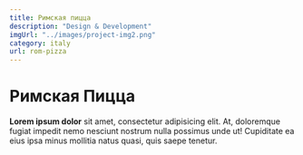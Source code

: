 ```yaml
---
title: Римская пицца
description: "Design & Development"
imgUrl: "../images/project-img2.png"
category: italy
url: rom-pizza
---
```


# Римская Пицца

**Lorem ipsum dolor** sit amet, consectetur adipisicing elit. At, doloremque fugiat impedit nemo nesciunt nostrum nulla possimus unde ut! Cupiditate ea eius ipsa minus mollitia natus quasi, quis saepe tenetur.